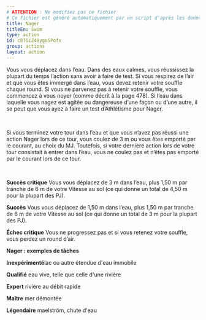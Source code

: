 ```yaml
---
# ATTENTION : Ne modifiez pas ce fichier
# Ce fichier est généré automatiquement par un script d'après les données du module Foundry VTT officiel et de sa traduction
title: Nager
titleEn: Swim
type: action
id: c8TGiZ48ygoSPofx
group: actions
layout: action
---
```

<p>Vous vous déplacez dans l’eau. Dans des eaux calmes, vous réussissez la plupart du temps l’action sans avoir à faire de test. Si vous respirez de l’air et que vous êtes immergé dans l’eau, vous devez retenir votre souffle chaque round. Si vous ne parvenez pas à retenir votre souffle, vous commencez à vous noyer (comme décrit à la page 478). Si l’eau dans laquelle vous nagez est agitée ou dangereuse d’une façon ou d’une autre, il se peut que vous ayez à faire un test d’Athlétisme pour Nager.</p><p>&nbsp;</p><p>Si vous terminez votre tour dans l’eau et que vous n’avez pas réussi une action Nager lors de ce tour, vous coulez de 3 m ou vous êtes emporté par le courant, au choix du MJ. Toutefois, si votre dernière action lors de votre tour consistait à entrer dans l’eau, vous ne coulez pas et n’êtes pas emporté par le courant lors de ce tour.</p><p>&nbsp;</p><p><strong>Succès critique</strong> Vous vous déplacez de 3 m dans l’eau, plus 1,50 m par tranche de 6 m de votre Vitesse au sol (ce qui donne un total de 4,50 m pour la plupart des PJ).</p><p><strong>Succès</strong> Vous vous déplacez de 1,50 m dans l’eau, plus 1,50 m par tranche de 6 m de votre Vitesse au sol (ce qui donne un total de 3 m pour la plupart des PJ).</p><p><strong>Échec critique</strong> Vous ne progressez pas et si vous retenez votre souffle, vous perdez un round d’air.</p><p><strong>Nager : exemples de tâches</strong></p><p><strong>Inexpérimenté</strong>lac ou autre étendue d'eau immobile</p><p><strong>Qualifié</strong> eau vive, telle que celle d'une rivière</p><p><strong>Expert</strong> rivière au débit rapide</p><p><strong>Maître</strong> mer démontée</p><p><strong>Légendaire</strong> maelström, chute d'eau</p>
